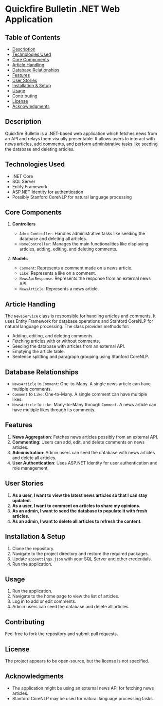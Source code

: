 # Quickfire Bulletin .NET Web Application

## Table of Contents
- [Description](#description)
- [Technologies Used](#technologies-used)
- [Core Components](#core-components)
- [Article Handling](#article-handling)
- [Database Relationships](#database-relationships)
- [Features](#features)
- [User Stories](#user-stories)
- [Installation & Setup](#installation--setup)
- [Usage](#usage)
- [Contributing](#contributing)
- [License](#license)
- [Acknowledgments](#acknowledgments)

## Description
Quickfire Bulletin is a .NET-based web application which fetches news from an API and relays them visually presentable. It allows users to interact with news articles, add comments, and perform administrative tasks like seeding the database and deleting articles.

## Technologies Used
- .NET Core
- SQL Server
- Entity Framework
- ASP.NET Identity for authentication
- Possibly Stanford CoreNLP for natural language processing

## Core Components
1. **Controllers**
    - `AdminController`: Handles administrative tasks like seeding the database and deleting all articles.
    - `HomeController`: Manages the main functionalities like displaying articles, adding, editing, and deleting comments.

2. **Models**
    - `Comment`: Represents a comment made on a news article.
    - `Like`: Represents a like on a comment.
    - `NewsApiResponse`: Represents the response from an external news API.
    - `NewsArticle`: Represents a news article.

## Article Handling
The `NewsService` class is responsible for handling articles and comments. It uses Entity Framework for database operations and Stanford CoreNLP for natural language processing. The class provides methods for:
- Adding, editing, and deleting comments.
- Fetching articles with or without comments.
- Seeding the database with articles from an external API.
- Emptying the article table.
- Sentence splitting and paragraph grouping using Stanford CoreNLP.

## Database Relationships
- `NewsArticle` to `Comment`: One-to-Many. A single news article can have multiple comments.
- `Comment` to `Like`: One-to-Many. A single comment can have multiple likes.
- `NewsArticle` to `Like`: Many-to-Many through `Comment`. A news article can have multiple likes through its comments.

## Features
1. **News Aggregation**: Fetches news articles possibly from an external API.
2. **Commenting**: Users can add, edit, and delete comments on news articles.
3. **Administration**: Admin users can seed the database with news articles and delete all articles.
4. **User Authentication**: Uses ASP.NET Identity for user authentication and role management.

## User Stories
1. **As a user, I want to view the latest news articles so that I can stay updated.**
2. **As a user, I want to comment on articles to share my opinions.**
3. **As an admin, I want to seed the database to populate it with fresh articles.**
4. **As an admin, I want to delete all articles to refresh the content.**


## Installation & Setup
1. Clone the repository.
2. Navigate to the project directory and restore the required packages.
3. Update `appsettings.json` with your SQL Server and other credentials.
4. Run the application.

## Usage
1. Run the application.
2. Navigate to the home page to view the list of articles.
3. Log in to add or edit comments.
4. Admin users can seed the database and delete all articles.

## Contributing
Feel free to fork the repository and submit pull requests.

## License
The project appears to be open-source, but the license is not specified.

## Acknowledgments
- The application might be using an external news API for fetching news articles.
- Stanford CoreNLP may be used for natural language processing tasks.
